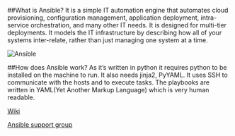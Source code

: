 ##What is Ansible?
It is a simple IT automation engine that automates cloud provisioning, configuration management, application deployment, intra-service orchestration, and many other IT needs.
It is designed for multi-tier deployments.
It models the IT infrastructure by describing how all of your systems inter-relate, rather than just managing one system at a time.

![Ansible](https://raw.githubusercontent.com/adithyakhamithkar/ansible/master/roles/ansible/images/ansible.png)

##How does Ansible work?
As it’s written in python it requires python to be installed on the machine to run. It also needs jinja2, PyYAML.
It uses SSH to communicate with the hosts and to execute tasks.
The playbooks are written in YAML(Yet Another Markup Language) which is very human readable.

[Wiki](http://docs.ansible.com/)

[Ansible support group](https://groups.google.com/forum/#!forum/ansible-project)
